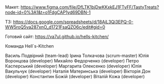 Макет: https://www.figma.com/file/DfLTK1bjDwKKxkEJ1FTyFF/TastyTreats?node-id=0%3A1&t=o1FdgCAP1yd69DBN-1

ТЗ: https://docs.google.com/spreadsheets/d/18AiL3Qi3EPQ-0-WW5roQ5va287xnO_d1721FsaQZO6c/edit#gid=0

Готовий сайт: https://va7ul.github.io/hells-kitchen/

Команда Hell`s-Kitchen

Василь Подвірний (team-lead)
Ірина Толкачова (scrum-master)
Юлія Воронцова (developer)
Михайло Федорченко (developer)
Петро Касперський (developer)
Маргарита Олексенко (developer)
Юлія Вакульчук (developer)
Наталія Материнська (developer)
Вікторія Дон (developer)
Константин Божій (developer)
Віталій Кожа (developer)
